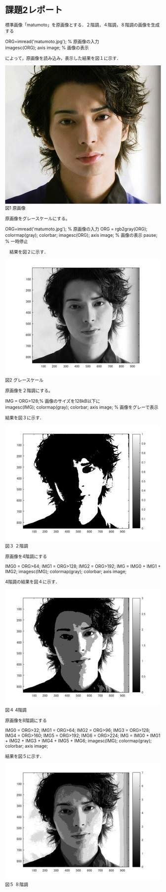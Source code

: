 # 課題2レポート 
標準画像「matumoto」を原画像とする．２階調，４階調，８階調の画像を生成する 

 ORG=imread('matumoto.jpg'); % 原画像の入力   
 imagesc(ORG); axis image; % 画像の表示 
 
 
 によって，原画像を読み込み，表示した結果を図１に示す． 
 
 
 ![原画像](https://github.com/masamisakurai/lecture_image_processing/blob/master/matumoto.jpg)
 図1 原画像 
 
 原画像をグレースケールにする。

 ORG=imread('matumoto.jpg'); % 原画像の入力 
 ORG = rgb2gray(ORG); colormap(gray); colorbar; 
 imagesc(ORG); axis image; % 画像の表示 
 pause; % 一時停止 
 
　結果を図２に示す． 
 
 ![原画像](https://github.com/masamisakurai/lecture_image_processing/blob/master/kadai2-1.jpg)   
 図2 グレースケール 
 
 原画像を２階調にする。
 
 IMG = ORG>128;% 画像のサイズを128kB以下に  
 imagesc(IMG); colormap(gray); colorbar;  axis image; % 画像をグレーで表示
 
 結果を図３に示す． 
 
 ![原画像](https://github.com/masamisakurai/lecture_image_processing/blob/master/kadai2-2.jpg)   
 図３ ２階調 
 
 
 原画像を4階調にする 
 
 
IMG0 = ORG>64; 
IMG1 = ORG>128; 
IMG2 = ORG>192; 
IMG = IMG0 + IMG1 + IMG2; 
imagesc(IMG); colormap(gray); colorbar;  axis image; 

 4階調の結果を図４に示す． 
 
 
 ![原画像](https://github.com/masamisakurai/lecture_image_processing/blob/master/kadai2-3.jpg)   
 図４ 4階調
 
 
 原画像を8階調にする 
 
IMG0 = ORG>32;
IMG1 = ORG>64;
IMG2 = ORG>96;
IMG3 = ORG>128;
IMG4 = ORG>160;
IMG5 = ORG>192; 
IMG6 = ORG>224;
IMG = IMG0 + IMG1 + IMG2 + IMG3 + IMG4 + IMG5 + IMG6; 
imagesc(IMG); colormap(gray); colorbar;  axis image; 
 
 
 結果を図５に示す． 
 
 ![原画像](https://github.com/masamisakurai/lecture_image_processing/blob/master/kadai2-4.jpg)   
 図５ ８階調 
